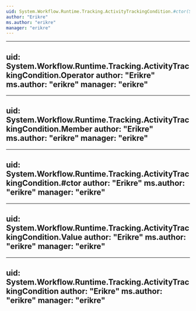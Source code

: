 ```yaml
---
uid: System.Workflow.Runtime.Tracking.ActivityTrackingCondition.#ctor(System.String,System.String)
author: "Erikre"
ms.author: "erikre"
manager: "erikre"
---
```


---
uid: System.Workflow.Runtime.Tracking.ActivityTrackingCondition.Operator
author: "Erikre"
ms.author: "erikre"
manager: "erikre"
---

---
uid: System.Workflow.Runtime.Tracking.ActivityTrackingCondition.Member
author: "Erikre"
ms.author: "erikre"
manager: "erikre"
---

---
uid: System.Workflow.Runtime.Tracking.ActivityTrackingCondition.#ctor
author: "Erikre"
ms.author: "erikre"
manager: "erikre"
---

---
uid: System.Workflow.Runtime.Tracking.ActivityTrackingCondition.Value
author: "Erikre"
ms.author: "erikre"
manager: "erikre"
---

---
uid: System.Workflow.Runtime.Tracking.ActivityTrackingCondition
author: "Erikre"
ms.author: "erikre"
manager: "erikre"
---
